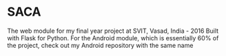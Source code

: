 # SACA
The web module for my final year project at SVIT, Vasad, India - 2016
Built with Flask for Python.
For the Android module, which is essentially 60% of the project, check out my Android repository with the same name
